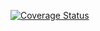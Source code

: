 [![Coverage Status](https://coveralls.io/repos/github/EricNiyo73/My-Brand-Backend-TS/badge.svg?branch=main)](https://coveralls.io/github/EricNiyo73/My-Brand-Backend-TS?branch=main)
